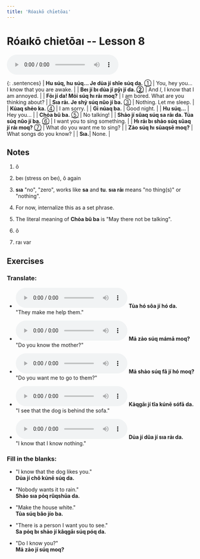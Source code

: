 ```yaml
---
title: 'Róaıkō chỉetōaı'
---
```

# **Róaıkō chỉetōaı** -- Lesson 8

<audio id="mainaudio" controls src="lesson.mp3"></audio>

{: .sentences}
| **Hu súq, hu súq... Je dủa jí shîe súq da.** [①](#fn-1)     | You, hey you... I know that you are awake. |
| **Beı jí bı dủa jí pŷı jí da. [②](#fn-2)** | And *I*, I know that I am annoyed. |
| **Fỏı jí da! Mỏi súq hı rảı moq?** | I am bored. What are you thinking about? |
| **Sıa rảı. Je shỷ súq nûo jí ba.** [③](#fn-3) | Nothing. Let me sleep. |
| **Kủaq shẻo ka.** [④](#fn-4) | I am sorry. |
| **Gỉ núaq ba.** | Good night. |
| **Hu súq...** | Hey you... |
| **Chỏa bũ ba.** [⑤](#fn-5) | No talking! |
| **Shảo jí sûaq súq sa rảı da. Tủa súq nûo jí ba.** [⑥](#fn-6) | I want you to sing something. |
| **Hı rảı bı shảo súq sûaq jí ráı moq?** [⑦](#fn-7) | What do you want me to sing? |
| **Zảo súq hı sủaqsē moq?** | What songs do you know? |
| **Sıa.**| None. |

## Notes

1. <a name="fn-1" /> ô 

2. <a name="fn-2" /> beı (stress on beı), ô again

3. <a name="fn-3" /> **sıa** "no", "zero", works like **sa** and **tu**. **sıa rảı** means "no thing(s)" or "nothing".

4. <a name="fn-4" /> For now, internalize this as a set phrase. 

5. <a name="fn-5" /> The literal meaning of **Chỏa bũ ba** is "May there not be talking".

6. <a name="fn-6" /> ô

7. <a name="fn-7" /> raı var

## Exercises

### Translate:

- <audio controls src="ex1.mp3"></audio>
  **Tủa hó sôa jí hó da.**  
  <span class="spoiler">"They make me help them."</span>
  
- <audio controls src="ex2.mp3"></audio>
  **Mả zảo súq mámā moq?**  
  <span class="spoiler">"Do you know the mother?"</span>
  
- <audio controls src="ex3.mp3"></audio>
  **Mả shảo súq fâ jí hó moq?**  
  <span class="spoiler">"Do you want me to go to them?"</span>
  
- <audio controls src="ex4.mp3"></audio>
  **Kảqgāı jí tîa kúnē sófā da.**  
  <span class="spoiler">"I see that the dog is behind the sofa."</span>
  
- <audio controls src="ex5.mp3"></audio>
  **Dủa jí dûa jí sıa rảı da.**  
  <span class="spoiler">"I know that I know nothing."</span>

### Fill in the blanks:

- "I know that the dog likes you."  
  **<span class="spoiler">Dủa</span> jí <span class="spoiler">chô</span> kúnē súq da.**
  
- "Nobody wants it to rain."  
  **Shảo <span class="spoiler">sıa</span> pỏq <span class="spoiler">rûqshūa</span> da.**
  
- "Make the house white."  
  **Tủa súq <span class="spoiler">bâo</span> jío ba.**
  
- "There is a person I want you to see."  
  **Sa <span class="spoiler">pỏq</span> bı <span class="spoiler">shảo</span> jí kâqgāı súq <span class="spoiler">póq</span> da.**
  
- "Do I know you?"  
  **Mả <span class="spoiler">zảo</span> jí <span class="spoiler">súq</span> moq?**
